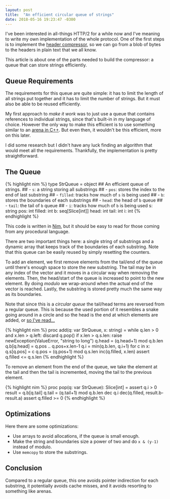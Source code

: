 ```yaml
---
layout: post
title:  "An efficient circular queue of strings"
date: 2018-05-16 19:23:47 -0300
---
```


I've been interested in all-things HTTP/2 for a while now and I've meaning to write my own implementation of the whole protocol. One of the first steps is to implement the [header compressor](https://github.com/nitely/nim-hpack), so we can go from a blob of bytes to the headers in plain text that we all know.

This article is about one of the parts needed to build the compressor: a queue that can store strings efficiently.

## Queue Requirements

The requirements for this queue are quite simple: it has to limit the length of all strings put together and it has to limit the number of strings. But it must also be able to be reused efficiently.

My first approach to *make it work* was to just use a queue that contains references to individual strings, since that's built-in in my language of choice. However the only way to make this efficient is to use something similar to an [arena in C++](https://en.wikipedia.org/wiki/Region-based_memory_management). But even then, it wouldn't be this efficient, more on this later.

I did some research but I didn't have any luck finding an algorithm that would meet all the requirements. Thankfully, the implementation is pretty straightforward.

## The Queue

{% highlight nim %}
type
  StrQueue = object
    ## An efficient queue of strings.
    ## - ``s``: a string storing all substrings
    ## - ``pos``: stores the index to the end of last substring
    ## - ``filled``: tracks how much of ``s`` is being used
    ## - ``b``: stores the boundaries of each substrings
    ## - ``head``: the head of ``b`` queue
    ## - ``tail``: the tail of ``b`` queue
    ## - ``i``: tracks how much of ``b`` is being used
    s: string
    pos: int
    filled: int
    b: seq[Slice[int]]
    head: int
    tail: int
    i: int
{% endhighlight %}

This code is written in [Nim](https://nim-lang.org/), but it should be easy
to read for those coming from any procedural language.

There are two important things here: a single string of substrings and a dynamic array that keeps track of the boundaries of each substring. Note that this queue can be easily reused by simply resetting the counters.

To add an element, we first remove elements from the tail/end of the queue until there's enough space to store the new substring. The tail may be in any index of the vector and it moves in a circular way when removing the elements. Then, the head/start of the queue is increased to point to the new element.
By doing *modulo* we wrap-around when the actual end of the vector is reached. Lastly, the substring is stored pretty much the same way as its boundaries.

Note that since this is a *circular queue* the tail/head terms are reversed from a regular queue. This is because the used portion of it resembles a snake going around in a circle and so the head is the end at which elements are added, or [so I've read...](https://softwareengineering.stackexchange.com/questions/144477/on-a-queue-which-end-is-the-head)

{% highlight nim %}
proc add(q: var StrQueue, x: string) =
  while q.len > 0 and x.len > q.left:
    discard q.pop()
  if x.len > q.s.len:
    raise newException(ValueError, "string to long")
  q.head = (q.head+1) mod q.b.len
  q.b[q.head] = q.pos .. q.pos+x.len-1
  q.i = min(q.b.len, q.i+1)
  for c in x:
    q.s[q.pos] = c
    q.pos = (q.pos+1) mod q.s.len
  inc(q.filled, x.len)
  assert q.filled <= q.s.len
{% endhighlight %}

To remove an element from the end of the queue, we take the element at the tail and then the tail is incremented, moving the tail to the previous element.

{% highlight nim %}
proc pop(q: var StrQueue): Slice[int] =
  assert q.i > 0
  result = q.b[q.tail]
  q.tail = (q.tail+1) mod q.b.len
  dec q.i
  dec(q.filled, result.b-result.a)
  assert q.filled >= 0
{% endhighlight %}

## Optimizations

Here there are some optimizations:

* Use arrays to avoid allocations, if the queue is small enough.
* Make the string and boundaries size a power of two and do `x & (y-1)` instead of modulo.
* Use `memcopy` to store the substrings.

## Conclusion

Compared to a regular queue, this one avoids pointer indirection for each substring, it potentially avoids cache misses, and it avoids resorting to something like arenas.
